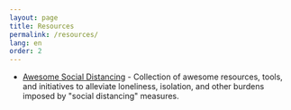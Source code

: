 ```yaml
---
layout: page
title: Resources
permalink: /resources/
lang: en
order: 2
---
```


* [Awesome Social Distancing](https://github.com/AnarchoTechNYC/awesome-social-distancing/tree/master/README.md#readme) - Collection of awesome resources, tools, and initiatives to alleviate loneliness, isolation, and other burdens imposed by "social distancing" measures.
